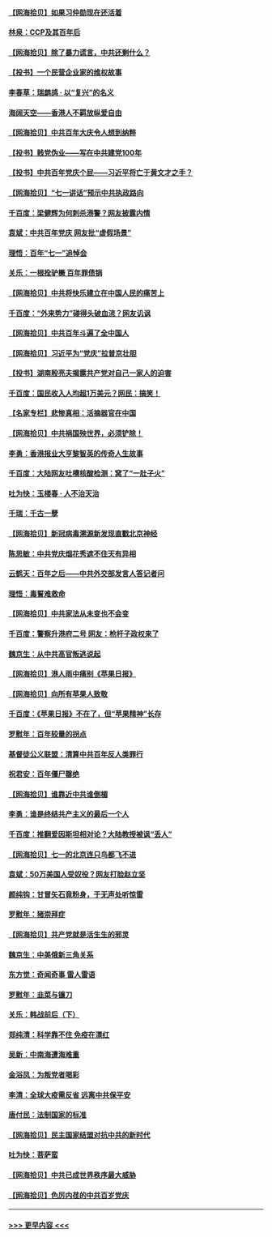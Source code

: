 #### [【网海拾贝】如果习仲勋现在还活着](../pages/nsc993/n13073410.md?t=07080751) 
#### [林泉：CCP及其百年后](../pages/nsc993/n13073226.md?t=07080751) 
#### [【网海拾贝】除了暴力谎言，中共还剩什么？](../pages/nsc993/n13071082.md?t=07080751) 
#### [【投书】一个民营企业家的维权故事](../pages/nsc993/n13070932.md?t=07080751) 
#### [李春草：瑞鹧鸪 · 以“复兴”的名义](../pages/nsc993/n13069984.md?t=07080751) 
#### [海阔天空——香港人不羁放纵爱自由](../pages/nsc993/n13069407.md?t=07080751) 
#### [【网海拾贝】中共百年大庆令人想到纳粹](../pages/nsc993/n13068483.md?t=07080751) 
#### [【投书】贱党伪业——写在中共建党100年](../pages/nsc993/n13067843.md?t=07080751) 
#### [【投书】中共百年党庆个屁——习近平将亡于黄文才之手？](../pages/nsc993/n13067425.md?t=07080751) 
#### [【网海拾贝】“七一讲话”预示中共执政路向](../pages/nsc993/n13066434.md?t=07080751) 
#### [千百度：梁健辉为何刺杀港警？网友披露内情](../pages/nsc993/n13066979.md?t=07080751) 
#### [袁斌：中共百年党庆 网友批“虚假场景”](../pages/nsc993/n13066385.md?t=07080751) 
#### [理悟：百年“七一”追悼会](../pages/nsc993/n13066106.md?t=07080751) 
#### [关乐：一根拴驴橛 百年罪债锅](../pages/nsc993/n13066089.md?t=07080751) 
#### [【网海拾贝】中共将快乐建立在中国人民的痛苦上](../pages/nsc993/n13064939.md?t=07080751) 
#### [千百度：“外来势力”碰得头破血流？网友讥讽](../pages/nsc993/n13064878.md?t=07080751) 
#### [【网海拾贝】中共百年斗遍了全中国人](../pages/nsc993/n13060020.md?t=07080751) 
#### [【网海拾贝】习近平为“党庆”拉普京壮胆](../pages/nsc993/n13057781.md?t=07080751) 
#### [【投书】湖南殷亮夫揭露共产党对自己一家人的迫害](../pages/nsc993/n13057744.md?t=07080751) 
#### [千百度：国民收入人均超1万美元？网民：搞笑！](../pages/nsc993/n13057692.md?t=07080751) 
#### [【名家专栏】悲惨真相：活摘器官在中国](../pages/nsc993/n13056611.md?t=07080751) 
#### [【网海拾贝】中共祸国殃世界，必须铲除！](../pages/nsc993/n13056011.md?t=07080751) 
#### [李勇：香港报业大亨黎智英的传奇人生故事](../pages/nsc993/n13055258.md?t=07080751) 
#### [千百度：大陆网友吐槽核酸检测：窝了“一肚子火”](../pages/nsc993/n13055194.md?t=07080751) 
#### [吐为快：玉楼春 · 人不治天治](../pages/nsc993/n13054028.md?t=07080751) 
#### [千瑞：千古一孽](../pages/nsc993/n13054016.md?t=07080751) 
#### [【网海拾贝】新冠病毒溯源新发现直戳北京神经](../pages/nsc993/n13052425.md?t=07080751) 
#### [陈思敏：中共党庆烟花秀遮不住天有异相](../pages/nsc993/n13052020.md?t=07080751) 
#### [云鹤天：百年之后——中共外交部发言人答记者问](../pages/nsc993/n13051604.md?t=07080751) 
#### [理悟：毒誓难救命](../pages/nsc993/n13051601.md?t=07080751) 
#### [【网海拾贝】中共家法从未变也不会变](../pages/nsc993/n13050366.md?t=07080751) 
#### [千百度：警察升港府二号 网友：枪杆子政权来了](../pages/nsc993/n13050261.md?t=07080751) 
#### [魏京生：从中共高官叛逃说起](../pages/nsc993/n13048997.md?t=07080751) 
#### [【网海拾贝】港人雨中痛别《苹果日报》](../pages/nsc993/n13048941.md?t=07080751) 
#### [【网海拾贝】向所有苹果人致敬](../pages/nsc993/n13046795.md?t=07080751) 
#### [千百度：《苹果日报》不在了，但“苹果精神”长存](../pages/nsc993/n13046703.md?t=07080751) 
#### [罗慰年：百年较量的拐点](../pages/nsc993/n13046542.md?t=07080751) 
#### [基督徒公义联盟：清算中共百年反人类罪行](../pages/nsc993/n13046499.md?t=07080751) 
#### [祝君安：百年僵尸罄绝](../pages/nsc993/n13045595.md?t=07080751) 
#### [【网海拾贝】谁靠近中共谁倒楣](../pages/nsc993/n13044667.md?t=07080751) 
#### [李勇：谁是终结共产主义的最后一个人](../pages/nsc993/n13044397.md?t=07080751) 
#### [千百度：推翻爱因斯坦相对论？大陆教授被讽“丢人”](../pages/nsc993/n13043908.md?t=07080751) 
#### [【网海拾贝】七一的北京连只鸟都飞不进](../pages/nsc993/n13041377.md?t=07080751) 
#### [袁斌：50万美国人受奴役？网友打脸赵立坚](../pages/nsc993/n13041330.md?t=07080751) 
#### [颜纯钩：甘冒矢石竟粉身，于无声处听惊雷](../pages/nsc993/n13041140.md?t=07080751) 
#### [罗慰年：猪崇拜症](../pages/nsc993/n13041071.md?t=07080751) 
#### [【网海拾贝】共产党就是活生生的邪灵](../pages/nsc993/n13036627.md?t=07080751) 
#### [魏京生：中美俄新三角关系](../pages/nsc993/n13035986.md?t=07080751) 
#### [东方觉：奇闻奇事 雷人雷语](../pages/nsc993/n13035878.md?t=07080751) 
#### [罗慰年：韭菜与镰刀](../pages/nsc993/n13034374.md?t=07080751) 
#### [关乐：韩战前后（下）](../pages/nsc993/n13034113.md?t=07080751) 
#### [郑纯清：科学靠不住 免疫在漂红](../pages/nsc993/n13034093.md?t=07080751) 
#### [吴新：中南海遭海难重](../pages/nsc993/n13034084.md?t=07080751) 
#### [金浴凤：为叛党者喝彩](../pages/nsc993/n13034058.md?t=07080751) 
#### [李清：全球大疫需反省 远离中共保平安](../pages/nsc993/n13033784.md?t=07080751) 
#### [唐付民：法制国家的标准](../pages/nsc993/n13032944.md?t=07080751) 
#### [【网海拾贝】民主国家结盟对抗中共的新时代](../pages/nsc993/n13031717.md?t=07080751) 
#### [吐为快：菩萨蛮](../pages/nsc993/n13030033.md?t=07080751) 
#### [【网海拾贝】中共已成世界秩序最大威胁](../pages/nsc993/n13028138.md?t=07080751) 
#### [【网海拾贝】色厉内荏的中共百岁党庆](../pages/nsc993/n13025582.md?t=07080751) 

----
#### [ >>> 更早内容 <<< ](../indexes/nsc993-earlier.md)
